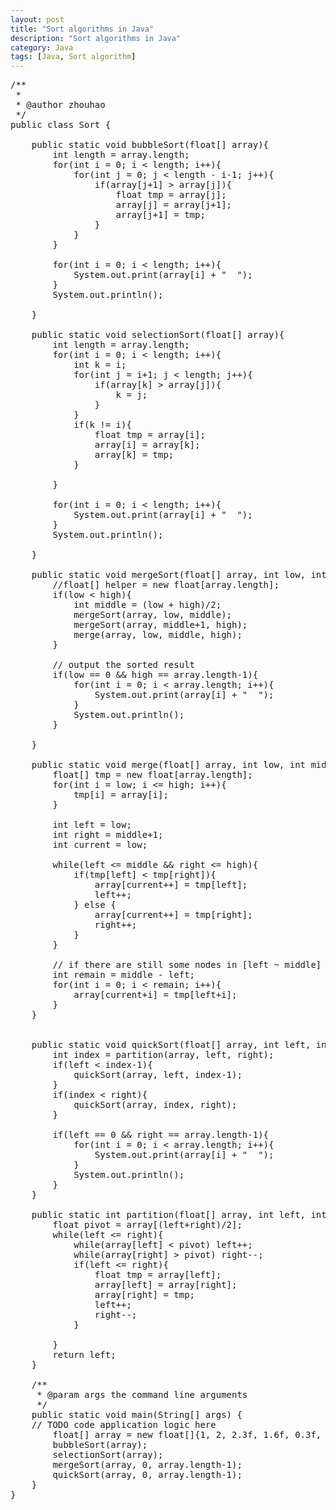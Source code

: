 ```yaml
---
layout: post
title: "Sort algorithms in Java"
description: "Sort algorithms in Java"
category: Java
tags: [Java, Sort algorithm]
---
```

<pre class="brush:java">
/**
 *
 * @author zhouhao
 */
public class Sort {
	
	public static void bubbleSort(float[] array){
		int length = array.length;
		for(int i = 0; i &lt; length; i++){
			for(int j = 0; j &lt; length - i-1; j++){
				if(array[j+1] > array[j]){
					float tmp = array[j];
					array[j] = array[j+1];
					array[j+1] = tmp;
				}
			}
		}

		for(int i = 0; i &lt; length; i++){
			System.out.print(array[i] + "  ");
		}
		System.out.println();
	
	}
	
	public static void selectionSort(float[] array){
		int length = array.length;
		for(int i = 0; i &lt; length; i++){
			int k = i;
			for(int j = i+1; j &lt; length; j++){
				if(array[k] > array[j]){
					k = j;
				}
			}
			if(k != i){
				float tmp = array[i];
				array[i] = array[k];
				array[k] = tmp;
			}
			
		}

		for(int i = 0; i &lt; length; i++){
			System.out.print(array[i] + "  ");
		}
		System.out.println();
	
	}
	
	public static void mergeSort(float[] array, int low, int high){
		//float[] helper = new float[array.length];
		if(low &lt; high){
			int middle = (low + high)/2;
			mergeSort(array, low, middle);
			mergeSort(array, middle+1, high);
			merge(array, low, middle, high);
		}

		// output the sorted result
		if(low == 0 && high == array.length-1){
			for(int i = 0; i &lt; array.length; i++){
				System.out.print(array[i] + "  ");
			}
			System.out.println();
		}

	}
	
	public static void merge(float[] array, int low, int middle, int high){
		float[] tmp = new float[array.length];
		for(int i = low; i &lt;= high; i++){
			tmp[i] = array[i];
		}

		int left = low;
		int right = middle+1;
		int current = low;

		while(left &lt;= middle && right &lt;= high){
			if(tmp[left] &lt; tmp[right]){
				array[current++] = tmp[left];
				left++;
			} else {
				array[current++] = tmp[right];
				right++;
			}
		}

		// if there are still some nodes in [left ~ middle]
		int remain = middle - left;
		for(int i = 0; i &lt; remain; i++){
			array[current+i] = tmp[left+i];
		}
	}


	public static void quickSort(float[] array, int left, int right){
		int index = partition(array, left, right);
		if(left &lt; index-1){
			quickSort(array, left, index-1);
		}
		if(index &lt; right){
			quickSort(array, index, right);
		}

		if(left == 0 && right == array.length-1){
			for(int i = 0; i &lt; array.length; i++){
				System.out.print(array[i] + "  ");
			}
			System.out.println();
		}
	}

	public static int partition(float[] array, int left, int right){
		float pivot = array[(left+right)/2];
		while(left &lt;= right){
			while(array[left] &lt; pivot) left++;
			while(array[right] > pivot) right--;
			if(left &lt;= right){
				float tmp = array[left];
				array[left] = array[right];
				array[right] = tmp;
				left++;
				right--;
			}

		}
		return left;
	}

	/**
	 * @param args the command line arguments
	 */
	public static void main(String[] args) {
	// TODO code application logic here
		float[] array = new float[]{1, 2, 2.3f, 1.6f, 0.3f, 67,20, 12.4f};
		bubbleSort(array);
		selectionSort(array);
		mergeSort(array, 0, array.length-1);
		quickSort(array, 0, array.length-1);
	}
}

</pre>